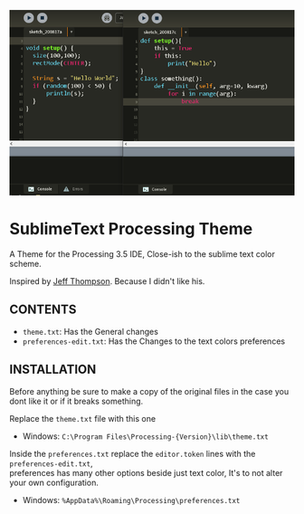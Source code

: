 ![screenshot](https://github.com/Darox21/SublimeTextProcessingTheme/blob/master/Screenshot.png)

# SublimeText Processing Theme

A Theme for the Processing 3.5 IDE, Close-ish to the sublime text color scheme. 

Inspired by [Jeff Thompson](https://github.com/jeffThompson/DarkProcessingTheme_3.0). Because I didn't like his.  

## CONTENTS

* `theme.txt`: Has the General changes
* `preferences-edit.txt`: Has the Changes to the text colors preferences

## INSTALLATION

Before anything be sure to make a copy of the original files in the case you dont like it or if it
breaks something.


Replace the `theme.txt` file with this one
  * Windows: `C:\Program Files\Processing-{Version}\lib\theme.txt`

Inside the `preferences.txt` replace the `editor.token` lines with the `preferences-edit.txt`,  
preferences has many other options beside just text color, It's to not alter your own configuration.
 * Windows: `%AppData%\Roaming\Processing\preferences.txt`

